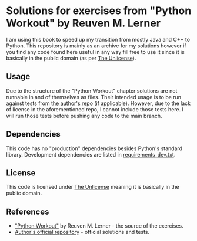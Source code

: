 # Solutions for exercises from "Python Workout" by Reuven M. Lerner

I am using this book to speed up my transition from mostly Java and C++ to Python. This repository is mainly as an archive for my solutions however if you find any code found here useful in any way fill free to use it since it is basically in the public domain (as per [The Unlicense](https://unlicense.org/)).

## Usage

Due to the structure of the "Python Workout" chapter solutions are not runnable in and of themselves as files. Their intended usage is to be run against tests from [the author's repo](https://github.com/reuven/python-workout) (if applicable). However, due to the lack of license in the aforementioned repo, I cannot include those tests here. I will run those tests before pushing any code to the main branch.

## Dependencies

This code has no "production" dependencies besides Python's standard library. Development dependencies are listed in [requirements_dev.txt](./requirements_dev.txt).

## License

This code is licensed under [The Unlicense](https://unlicense.org/) meaning it is basically in the public domain.

## References

- ["Python Workout"](https://www.manning.com/books/python-workout) by Reuven M. Lerner - the source of the exercises.
- [Author's official repository](https://github.com/inessadl/readme) - official solutions and tests.
